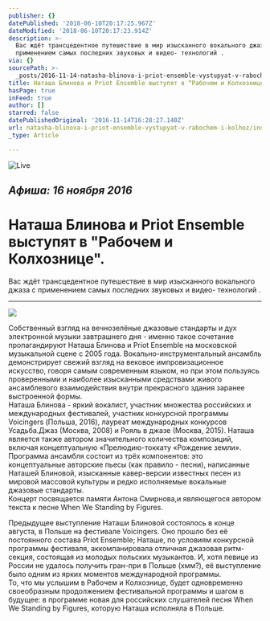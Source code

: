 ```yaml
---
publisher: {}
datePublished: '2018-06-10T20:17:25.967Z'
dateModified: '2018-06-10T20:17:23.914Z'
description: >-
  Вас ждёт трансцедентное путешествие в мир изысканного вокального джаза с
  применением самых последних звуковых и видео- технологий .
via: {}
sourcePath: >-
  _posts/2016-11-14-natasha-blinova-i-priot-ensemble-vystupyat-v-rabochem-i-kolhoz.md
title: Наташа Блинова и Priot Ensemble выступят в “Рабочем и Колхознице”.
hasPage: true
inFeed: true
author: []
starred: false
datePublishedOriginal: '2016-11-14T16:28:27.140Z'
url: natasha-blinova-i-priot-ensemble-vystupyat-v-rabochem-i-kolhoz/index.html
_type: Article

---
```

![Live](https://the-grid-user-content.s3-us-west-2.amazonaws.com/1218d924-a05b-4d70-abf5-feb9031efe3c.jpg)

## _Афиша: 16 ноября 2016_

# Наташа Блинова и Priot Ensemble выступят в "Рабочем и Колхознице".

Вас ждёт трансцедентное путешествие в мир изысканного вокального джаза с применением самых последних звуковых и видео- технологий .

---

![](https://the-grid-user-content.s3-us-west-2.amazonaws.com/40e7882a-c6f5-4ff5-961e-46a244d61dd6.jpg)

Собственный взгляд на вечнозелёные джазовые стандарты и дух электронной музыки завтрашнего дня - именно такое сочетание пропагандируют Наташа Блинова и Priot Ensemble на московской музыкальной сцене с 2005 года. Вокально-инструментальный ансамбль демонстрирует свежий взгляд на вековое импровизационное искусство, говоря самым современным языком, но при этом пользуясь проверенными и наиболее изысканными средствами живого ансамблевого взаимодействия внутри прекрасного здания заранее выстроенной формы.  
Наташа Блинова - яркий вокалист, участник множества российских и международных фестивалей, участник конкурсной программы Voicingers (Польша, 2016), лауреат международных конкурсов Усадьба.Джаз (Москва, 2008) и Рояль в джазе (Москва, 2015). Наташа является также автором значительного количества композиций, включая концептуальную «Прелюдию-токкату «Рождение земли».   
Программа ансамбля состоит из трёх компонентов: это концептуальные авторские пьесы (как правило - песни), написанные Наташей Блиновой, изысканные кавер-версии известных песен из мировой массовой культуры и редко исполняемые вокальные джазовые стандарты.   
Концерт посвящается памяти Антона Смирнова,и являющегося автором текста к песне When We Standing by Figures.

Предыдущее выступление Наташи Блиновой состоялось в конце августа, в Польше на фестивале Voicingers. Оно прошло без её постоянного состава Priot Ensemble; Наташе, по условиям конкурсной программы фестиваля, аккомпанировала отличная джазовая ритм-секция, состоящая из молодых польских музыкантов. И, хотя певице из России не удалось получить гран-при в Польше (хмм?), её выступление было одним из ярких моментов международной программы.  
То, что мы услышим в Рабочем и Колхознице, будет одновременно своеобразным продолжением фестивальной программы и шагом в будущее: в программе новая для российских слушателей песня When We Standing by Figures, которую Наташа исполняла в Польше.
